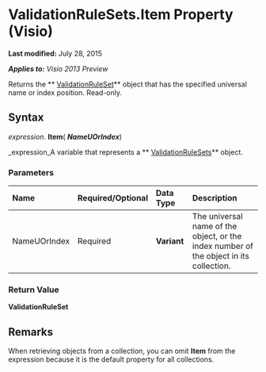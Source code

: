 
# ValidationRuleSets.Item Property (Visio)

 **Last modified:** July 28, 2015

 _**Applies to:** Visio 2013 Preview_

Returns the  ** [ValidationRuleSet](cd2fc58a-5d7c-cf31-7aab-41bdeee9f105.md)** object that has the specified universal name or index position. Read-only.


## Syntax

 _expression_. **Item**( **_NameUOrIndex_**)

 _expression_A variable that represents a  ** [ValidationRuleSets](f08d7f04-13ec-8175-2aa6-94b0b67ee76b.md)** object.


### Parameters



|**Name**|**Required/Optional**|**Data Type**|**Description**|
|:-----|:-----|:-----|:-----|
|NameUOrIndex|Required| **Variant**|The universal name of the object, or the index number of the object in its collection.|

### Return Value

 **ValidationRuleSet**


## Remarks

When retrieving objects from a collection, you can omit  **Item** from the expression because it is the default property for all collections.

